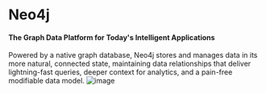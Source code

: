 # Neo4j

#### The Graph Data Platform for Today's Intelligent Applications
Powered by a native graph database, Neo4j stores and manages data in its more natural, connected state, maintaining data relationships that deliver lightning-fast queries, deeper context for analytics, and a pain-free modifiable data model.
![image](https://user-images.githubusercontent.com/93586279/203766291-5d7284c8-ef0f-4dc3-85f6-3681e9eb2aad.png)
